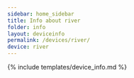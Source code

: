 ```yaml
---
sidebar: home_sidebar
title: Info about river
folder: info
layout: deviceinfo
permalink: /devices/river/
device: river
---
```

{% include templates/device_info.md %}
